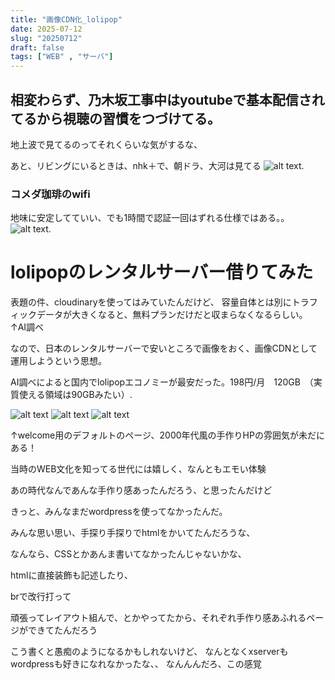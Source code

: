 ```yaml
---
title: "画像CDN化_lolipop"
date: 2025-07-12
slug: "20250712"
draft: false
tags: ["WEB" , "サーバ"]
---
```



## 相変わらず、乃木坂工事中はyoutubeで基本配信されてるから視聴の習慣をつづけてる。
地上波で見てるのってそれくらいな気がするな、

あと、リビングにいるときは、nhk＋で、朝ドラ、大河は見てる
![alt text](https://img.be2long.com/img/2025/07/001.jpg). 

### コメダ珈琲のwifi
地味に安定してていい、でも1時間で認証一回はずれる仕様ではある。。
![alt text](https://img.be2long.com/img/2025/07/002.jpg). 

# lolipopのレンタルサーバー借りてみた
表題の件、cloudinaryを使ってはみていたんだけど、
容量自体とは別にトラフィックデータが大きくなると、無料プランだけだと収まらなくなるらしい。
↑AI調べ

なので、日本のレンタルサーバーで安いところで画像をおく、画像CDNとして運用しようという思想。

AI調べによると国内でlolipopエコノミーが最安だった。198円/月　120GB　（実質使える領域は90GBみたい）. 



![alt text](https://img.be2long.com/img/2025/07/003.jpg)
![alt text](https://img.be2long.com/img/2025/07/004.jpg)
![alt text](https://img.be2long.com/img/2025/07/005.jpg)

↑welcome用のデフォルトのページ、2000年代風の手作りHPの雰囲気が未だにある！

当時のWEB文化を知ってる世代には嬉しく、なんともエモい体験

あの時代なんであんな手作り感あったんだろう、と思ったんだけど

きっと、みんなまだwordpressを使ってなかったんだ。



みんな思い思い、手探り手探りでhtmlをかいてたんだろうな、

なんなら、CSSとかあんま書いてなかったんじゃないかな、 

htmlに直接装飾も記述したり、

brで改行打って

頑張ってレイアウト組んで、とかやってたから、それぞれ手作り感あふれるページができてたんだろう

こう書くと愚痴のようになるかもしれないけど、
なんとなくxserverもwordpressも好きになれなかったな、、
なんんんだろ、この感覚